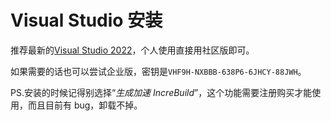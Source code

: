 # Visual Studio 安装

推荐最新的[Visual Studio 2022](https://visualstudio.microsoft.com/zh-hans/)，个人使用直接用社区版即可。

如果需要的话也可以尝试企业版，密钥是`VHF9H-NXBBB-638P6-6JHCY-88JWH`。

PS.安装的时候记得别选择“_生成加速 IncreBuild_”，这个功能需要注册购买才能使用，而且目前有 bug，卸载不掉。
